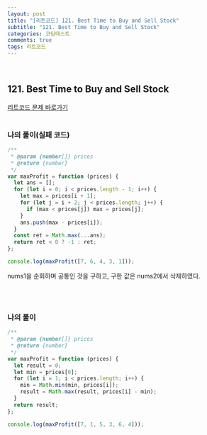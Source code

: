 ```yaml
---
layout: post
title: "[리트코드] 121. Best Time to Buy and Sell Stock"
subtitle: "121. Best Time to Buy and Sell Stock"
categories: 코딩테스트
comments: true
tags: 리트코드
---
```


<br>


## 121. Best Time to Buy and Sell Stock

[리트코드 문제 바로가기](https://leetcode.com/problems/best-time-to-buy-and-sell-stock) <br><br>

### 나의 풀이(실패 코드)

```js
/**
 * @param {number[]} prices
 * @return {number}
 */
var maxProfit = function (prices) {
  let ans = [];
  for (let i = 0; i < prices.length - 1; i++) {
    let max = prices[i + 1];
    for (let j = i + 2; j < prices.length; j++) {
      if (max < prices[j]) max = prices[j];
    }
    ans.push(max - prices[i]);
  }
  const ret = Math.max(...ans);
  return ret < 0 ? -1 : ret;
};

console.log(maxProfit([7, 6, 4, 3, 1]));
```

nums1을 순회하며 공통인 것을 구하고, 구한 값은 nums2에서 삭제하였다.

<br><br>


### 나의 풀이

```js
/**
 * @param {number[]} prices
 * @return {number}
 */
var maxProfit = function (prices) {
  let result = 0;
  let min = prices[0];
  for (let i = 1; i < prices.length; i++) {
    min = Math.min(min, prices[i]);
    result = Math.max(result, prices[i] - min);
  }
  return result;
};

console.log(maxProfit([7, 1, 5, 3, 6, 4]));
```
